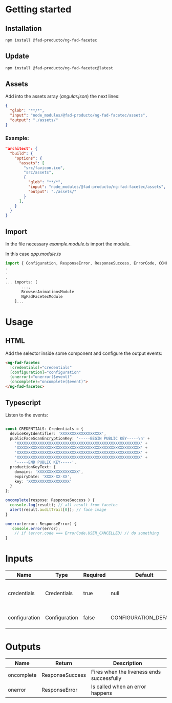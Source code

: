 # Getting started

## Installation

``` bash
npm install @fad-producto/ng-fad-facetec
```

## Update
``` bash
npm install @fad-producto/ng-fad-facetec@latest
```

## Assets
Add into the assets array (*angular.json*) the next lines:
``` json
{
  "glob": "**/*",
  "input": "node_modules/@fad-producto/ng-fad-facetec/assets",
  "output": "./assets/"
}
``` 
### Example:
```json
"architect": {
  "build": {
    "options": {
      "assets": [
        "src/favicon.ico",
        "src/assets",
        {
          "glob": "**/*",
          "input": "node_modules/@fad-producto/ng-fad-facetec/assets",
          "output": "./assets/"
        }
      ],
    }
  }
}
```


## Import

In the file necessary *example.module.ts* import the module.

In this case  *app.module.ts*

``` ts
import { Configuration, ResponseError, ResponseSuccess, ErrorCode, CONFIGURATION_DEFAULT, Credentials, NgFadFacetecModule } from '@fad-producto/ng-fad-facetec';
.
.
.
... imports: [
       ...,
       BrowserAnimationsModule 
       NgFadFacetecModule
    ]...
```

# Usage

## HTML


Add the selector inside some component and configure the output events:


``` html
<ng-fad-facetec
  [credentials]="credentials"
  [configuration]="configuration"
  (onerror)="onerror($event)"
  (oncomplete)="oncomplete($event)">
</ng-fad-facetec>
```

## Typescript 

Listen to the events:

``` ts

const CREDENTIALS: Credentials = {
  deviceKeyIdentifier: 'XXXXXXXXXXXXXXXXXX',
  publicFaceScanEncryptionKey: '-----BEGIN PUBLIC KEY-----\n' +
    'XXXXXXXXXXXXXXXXXXXXXXXXXXXXXXXXXXXXXXXXXXXXXXXXXXXXXX' +
    'XXXXXXXXXXXXXXXXXXXXXXXXXXXXXXXXXXXXXXXXXXXXXXXXXXXXXX' +
    'XXXXXXXXXXXXXXXXXXXXXXXXXXXXXXXXXXXXXXXXXXXXXXXXXXXXXX' +
    'XXXXXXXXXXXXXXXXXXXXXXXXXXXXXXXXXXXXXXXXXXXXXXXXXXXXXX' +
    '-----END PUBLIC KEY-----',
  productionKeyText: {
    domains: 'XXXXXXXXXXXXXXXXXX',
    expiryDate: 'XXXX-XX-XX',
    key: 'XXXXXXXXXXXXXXXXXX'
  }
};

oncomplete(respose: ResponseSuccess ) {
  console.log(result); // all result from facetec
  alert(result.auditTrail[0]); // face image
}

onerror(error: ResponseError) {
   console.error(error);
    // if (error.code === ErrorCode.USER_CANCELLED) // do something
}
```

# Inputs


| Name           | Type             | Required   | Default             |   Description                                            |
| -----------    | ---------- | ------------------- | ----------------- | ------------------------------------------------------ |
| credentials    |  Credentials       | true     |   null              |  Credentials required for facetec to work               |
| configuration  | Configuration |false  |  CONFIGURATION_DEFAULT     |   Module data to be configured        |



# Outputs


| Name        | Return           | Description                                |
| ----------- | ---------------- | ------------------------------------------ |
| oncomplete  | ResponseSuccess  | Fires when the liveness ends successfully  |
| onerror     | ResponseError     | Is called when an error happens            |

